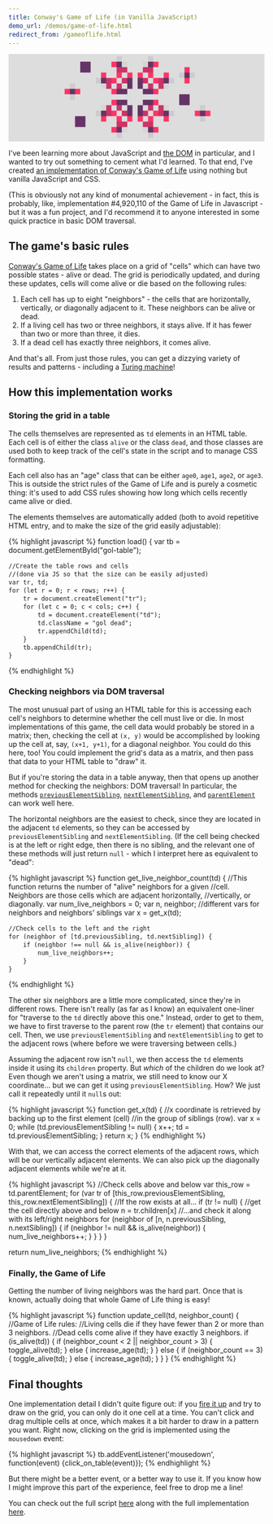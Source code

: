 ```yaml
---
title: Conway's Game of Life (in Vanilla JavaScript)
demo_url: /demos/game-of-life.html
redirect_from: /gameoflife.html
---
```


<p style="width: 100%; background-color: #ddd; text-align: center;">
<a href="{{ page.demo_url }}">
<img src="/assets/img/gol.png" width="300px">
</a>
</p>

I've been learning more about JavaScript and 
<a href="https://developer.mozilla.org/en-US/docs/Web/API/Document_Object_Model/Introduction">the DOM</a> in particular,
and I wanted to try out something to cement what I'd learned. To that end,
I've created 
<a href="{{ page.demo_url }}">
    an implementation of Conway's Game of Life</a>
using nothing but vanilla JavaScript and CSS.

(This is obviously not any kind of monumental achievement - 
in fact, this is probably, like, implementation #4,920,110 of
the Game of Life in Javascript - 
but it was a fun project,
and I'd recommend it to anyone interested in some quick practice in
basic DOM traversal.

## The game's basic rules
<a href="https://en.wikipedia.org/wiki/Conway%27s_Game_of_Life">
    Conway's Game of Life</a>
takes place on a grid of "cells" which can have two
possible states - alive or dead. 
The grid is periodically updated, and during these updates,
cells will come alive or die based on the following rules:

<ol>
    <li>
        Each cell has up to eight "neighbors" - the cells that are
        horizontally, vertically, or diagonally adjacent to it.
        These neighbors can be alive or dead.
    </li>
    <li>
        If a living cell has two or three neighbors, it stays alive.
        If it has fewer than two or more than three, it dies.
    </li>
    <li>
        If a dead cell has exactly three neighbors, it comes alive.
    </li>
</ol>

And that's all. From just those rules, you can get a dizzying variety of
results and patterns - including a
<a href="https://www.ics.uci.edu/~welling/teaching/271fall09/Turing-Machine-Life.pdf">Turing machine</a>!

## How this implementation works
### Storing the grid in a table
The cells themselves are represented as <code>td</code> elements
in an HTML table.
Each cell is of either the class <code>alive</code> or the class
<code>dead</code>, and those classes are used both to keep track of the
cell's state in the script and to manage CSS formatting.

Each cell also has an "age" class that can be either <code>age0</code>,
<code>age1</code>, <code>age2</code>, or <code>age3</code>. This is
outside the strict rules of the Game of Life and is purely a cosmetic
thing: it's used to add CSS rules showing how long which cells recently
came alive or died.

The elements themselves are automatically added (both to avoid repetitive
HTML entry, and to make the size of the grid easily adjustable):

{% highlight javascript %}
function load() {
    var tb = document.getElementById("gol-table");
    
    //Create the table rows and cells
    //(done via JS so that the size can be easily adjusted)
    var tr, td;
    for (let r = 0; r < rows; r++) {
        tr = document.createElement("tr");
        for (let c = 0; c < cols; c++) {
            td = document.createElement("td");
            td.className = "gol dead";
            tr.appendChild(td);
        }
        tb.appendChild(tr);
    }
{% endhighlight %}

### Checking neighbors via DOM traversal
The most unusual part of using an HTML table for this is accessing
each cell's neighbors to determine whether the cell must live or die.
In most implementations of this game, the cell data would probably be
stored in a matrix; then, checking the cell at
<code>(x, y)</code> would be accomplished by looking up the cell at,
say, <code>(x+1, y+1)</code>, for a diagonal neighbor. You could do this
here, too! You could implement the grid's data as a matrix, and then pass
that data to your HTML table to "draw" it.

But if you're storing the data in a table anyway, then that opens up
another method for checking the neighbors: DOM traversal! In particular,
the methods 
<a href="https://developer.mozilla.org/en-US/docs/Web/API/NonDocumentTypeChildNode/previousElementSibling"><code>previousElementSibling</code></a>,
<a href="https://developer.mozilla.org/en-US/docs/Web/API/NonDocumentTypeChildNode/nextElementSibling"><code>nextElementSibling</code></a>, and
<a href="https://developer.mozilla.org/en-US/docs/Web/API/Node/parentElement"><code>parentElement</code></a>
can work well here.

The horizontal neighbors are the easiest to check, since they are located
in the adjacent <code>td</code> elements, so they can be accessed by
<code>previousElementSibling</code> and <code>nextElementSibling</code>.
(If the cell being checked is at the left or right edge, then 
there is no sibling, and the relevant one of these methods will just return
<code>null</code> - which I interpret here as equivalent to "dead":

{% highlight javascript %}
function get_live_neighbor_count(td) {
    //This function returns the number of "alive" neighbors for a given
    //cell. Neighbors are those cells which are adjacent horizontally,
    //vertically, or diagonally.
    var num_live_neighbors = 0;
    var n, neighbor; //different vars for neighbors and neighbors' siblings
    var x = get_x(td);

    //Check cells to the left and the right
    for (neighbor of [td.previousSibling, td.nextSibling]) {
        if (neighbor !== null && is_alive(neighbor)) {
            num_live_neighbors++;
        }
    }
{% endhighlight %}

The other six neighbors are a little more complicated, since they're
in different rows. There isn't really (as far as I know) an equivalent
one-liner for "traverse to the <code>td</code> directly above this one."
Instead, order to get to them, we have to first traverse to
the parent row (the <code>tr</code> element) that contains our cell.
Then, we use 
<code>previousElementSibling</code> and <code>nextElementSibling</code> to
get to the adjacent rows (where before we were traversing between cells.)

Assuming the adjacent row isn't <code>null</code>, we then
access the <code>td</code> elements inside it using its 
<code>children</code> property. But <i>which</i> of the children do we
look at? Even though we aren't using a matrix, we still need to know our
X coordinate... but we can get it using <code>previousElementSibling</code>.
How? We just call it repeatedly until it <code>null</code>s out:

{% highlight javascript %}
function get_x(td) {
    //x coordinate is retrieved by backing up to the first element (cell)
    //in the group of siblings (row).
    var x = 0;
    while (td.previousElementSibling != null) {
        x++;
        td = td.previousElementSibling;
    }
    return x;
}
{% endhighlight %}

With that, we can access the correct elements of the adjacent rows,
which will be our vertically adjacent elements. We can also pick up
the diagonally adjacent elements while we're at it.

{% highlight javascript %}
//Check cells above and below
var this_row = td.parentElement;
for (var tr of [this_row.previousElementSibling,
    this_row.nextElementSibling]) {
    //If the row exists at all...
    if (tr != null) {
        //get the cell directly above and below
        n = tr.children[x]
        //...and check it along with its left/right neighbors
        for (neighbor of [n, n.previousSibling, n.nextSibling]) {
            if (neighbor != null && is_alive(neighbor)) {
                num_live_neighbors++;
            }
        }
    }
}

return num_live_neighbors;
{% endhighlight %}

### Finally, the Game of Life
Getting the number of living neighbors was the hard part. Once that is
known, actually doing that whole Game of Life thing is easy!

{% highlight javascript %}
function update_cell(td, neighbor_count) {
    //Game of Life rules:
    //Living cells die if they have fewer than 2 or more than 3 neighbors.
    //Dead cells come alive if they have exactly 3 neighbors.
    if (is_alive(td)) {
        if (neighbor_count < 2 || neighbor_count > 3) {
            toggle_alive(td);
        } else {
            increase_age(td);
        }
    } else {
        if (neighbor_count == 3) {
            toggle_alive(td);
        } else {
            increase_age(td);
        }
    }
}
{% endhighlight %}

## Final thoughts
One implementation detail I didn't quite figure out: if you
<a href="gameoflife.html">fire it up</a> and try to draw on the grid,
you can only do it one cell at a time.
You can't click and drag multiple cells at
once, which makes it a bit harder to draw in a pattern you want.
Right now, clicking on the grid is implemented using
the <code>mousedown</code> event:

{% highlight javascript %}
tb.addEventListener('mousedown',
    function(event) {click_on_table(event)});
{% endhighlight %}

But there might be a better event, or a better way to use it.
If you know how I might improve this part of the experience, feel free to
drop me a line!

You can check out the full script
<a href="scripts/gameoflife.js">here</a>
along with the full implementation
<a href="gameoflife.html">here</a>.

